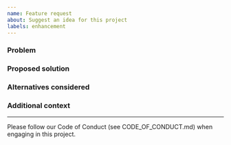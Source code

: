 ```yaml
---
name: Feature request
about: Suggest an idea for this project
labels: enhancement
---
```


### Problem

### Proposed solution

### Alternatives considered

### Additional context

---

Please follow our Code of Conduct (see CODE_OF_CONDUCT.md) when engaging in this project.
